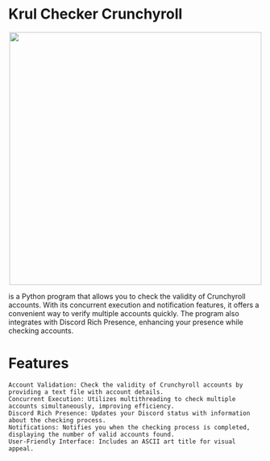 # Krul Checker Crunchyroll

<p align="center">
<img src="https://i.pinimg.com/736x/39/1e/5a/391e5af33b21a7350aaae7a86431cbdd.jpg", width="500", height="500">
</p>

is a Python program that allows you to check the validity of Crunchyroll accounts. 
With its concurrent execution and notification features, it offers a convenient way to verify multiple accounts quickly. 
The program also integrates with Discord Rich Presence, enhancing your presence while checking accounts.

# Features

    Account Validation: Check the validity of Crunchyroll accounts by providing a text file with account details.
    Concurrent Execution: Utilizes multithreading to check multiple accounts simultaneously, improving efficiency.
    Discord Rich Presence: Updates your Discord status with information about the checking process.
    Notifications: Notifies you when the checking process is completed, displaying the number of valid accounts found.
    User-Friendly Interface: Includes an ASCII art title for visual appeal.


